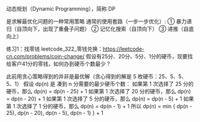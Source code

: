 动态规划（Dynamic Programming），简称 DP

是求解最优化问题的一种常用策略
通常的使用套路（一步一步优化）:
① 暴力递归（自顶向下，出现了重叠子问题）
② 记忆化搜索（自顶向下）
③ 递推（自底向上）


练习1：找零钱
leetcode_322_零钱兑换：https://leetcode-cn.com/problems/coin-change/
假设有25分、20分、5分、1分的硬币，现要找给客户41分的零钱，如何办到硬币个数最少？

此前用贪心策略得到的并非是最优解（贪心得到的解是 5 枚硬币：25、5、5、5、1）
假设 dp(n) 是 凑到 n 分需要的最少硬币个数：
    如果第 1 次选择了 25 分的硬币，那么 dp(n) = dp(n - 25) + 1
    如果第 1 次选择了 20 分的硬币，那么 dp(n) = dp(n - 20) + 1
    如果第 1 次选择了 5 分的硬币，那么 dp(n) = dp(n - 5) + 1
    如果第 1 次选择了 1 分的硬币，那么 dp(n) = dp(n - 1) + 1
所以 dp(n) = min { dp(n - 25), dp(n - 20), dp(n - 5), dp(n - 1) } + 1
